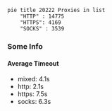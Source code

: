 
```mermaid
pie title 20222 Proxies in list
    "HTTP" : 14775
    "HTTPS": 4169
    "SOCKS" : 3539
```

### Some Info
#### Average Timeout

- mixed: 4.1s
- http: 2.1s
- https: 7.5s
- socks: 6.3s